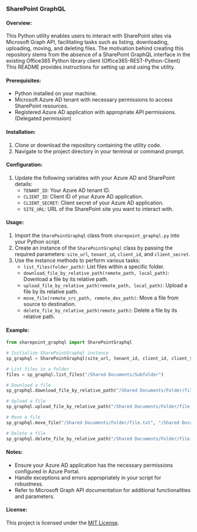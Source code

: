 ### SharePoint GraphQL 

#### Overview:
This Python utility enables users to interact with SharePoint sites via Microsoft Graph API, facilitating tasks such as listing, downloading, uploading, moving, and deleting files.
The motivation behind creating this repository stems from the absence of a SharePoint GraphQL interface in the existing Office365 Python library client (Office365-REST-Python-Client)
This README provides instructions for setting up and using the utility.

#### Prerequisites:
- Python installed on your machine.
- Microsoft Azure AD tenant with necessary permissions to access SharePoint resources. 
- Registered Azure AD application with appropriate API permissions. (Delegated permission)

#### Installation:
1. Clone or download the repository containing the utility code.
2. Navigate to the project directory in your terminal or command prompt.

#### Configuration:
1. Update the following variables with your Azure AD and SharePoint details:
   - `TENANT_ID`: Your Azure AD tenant ID.
   - `CLIENT_ID`: Client ID of your Azure AD application.
   - `CLIENT_SECRET`: Client secret of your Azure AD application.
   - `SITE_URL`: URL of the SharePoint site you want to interact with.

#### Usage:
1. Import the `SharePointGraphql` class from `sharepoint_graphql.py` into your Python script.
2. Create an instance of the `SharePointGraphql` class by passing the required parameters: `site_url`, `tenant_id`, `client_id`, and `client_secret`.
3. Use the instance methods to perform various tasks:
   - `list_files(folder_path)`: List files within a specific folder.
   - `download_file_by_relative_path(remote_path, local_path)`: Download a file by its relative path.
   - `upload_file_by_relative_path(remote_path, local_path)`: Upload a file by its relative path.
   - `move_file(remote_src_path, remote_des_path)`: Move a file from source to destination.
   - `delete_file_by_relative_path(remote_path)`: Delete a file by its relative path.

#### Example:
```python
from sharepoint_graphql import SharePointGraphql

# Initialize SharePointGraphql instance
sp_graphql = SharePointGraphql(site_url, tenant_id, client_id, client_secret)

# List files in a folder
files = sp_graphql.list_files("/Shared Documents/Subfolder")

# Download a file
sp_graphql.download_file_by_relative_path("/Shared Documents/Folder/file.txt", "local_path/file.txt")

# Upload a file
sp_graphql.upload_file_by_relative_path("/Shared Documents/Folder/file.txt", "local_path/file.txt")

# Move a file
sp_graphql.move_file("/Shared Documents/Folder/file.txt", "/Shared Documents/NewFolder/file.txt")

# Delete a file
sp_graphql.delete_file_by_relative_path("/Shared Documents/Folder/file.txt")
```

#### Notes:
- Ensure your Azure AD application has the necessary permissions configured in Azure Portal.
- Handle exceptions and errors appropriately in your script for robustness.
- Refer to Microsoft Graph API documentation for additional functionalities and parameters.


#### License:
This project is licensed under the [MIT License](LICENSE).